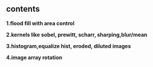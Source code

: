 **contents**
------------

**1.flood fill with area control**

**2.kernels like sobel, prewitt, scharr, sharping,blur/mean**

**3.histogram,equalize hist, eroded, diluted images**

**4.image array rotation**
